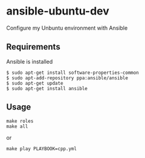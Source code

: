# ansible-ubuntu-dev
Configure my Unbuntu environment with Ansible

## Requirements

Ansible is installed

```
$ sudo apt-get install software-properties-common
$ sudo apt-add-repository ppa:ansible/ansible
$ sudo apt-get update
$ sudo apt-get install ansible
```

## Usage
```
make roles
make all
```

or 

```
make play PLAYBOOK=cpp.yml
```
